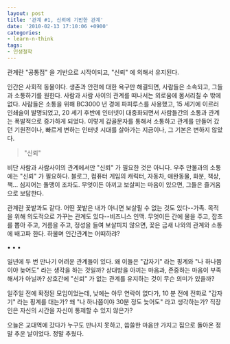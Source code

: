 ```yaml
---
layout: post
title: '관계 #1, 신뢰에 기반한 관계'
date: '2010-02-13 17:10:06 +0900'
categories:
- learn-n-think
tags:
- 인생철학
---
```


관계란 "공통점" 을 기반으로 시작이되고, "신뢰" 에 의해서 유지된다.

인간은 사회적 동물이다. 생존과 안전에 대한 욕구만 해결되면, 사람들은 소속되고, 그들과 소통하기를 원한다. 사람과 사람 사이의 관계를 떠나서는 외로움에 몸서리칠 수 밖에 없다. 사람들은 소통을 위해 BC3000 년 경에 파피루스를 사용했고, 15 세기에 이르러 인쇄술이 발명되었고, 20 세기 후반에 인터넷이 대중화되면서 사람들간의 소통과 관계는 폭발적으로 증가하게 되었다. 이렇게 갑골문자를 통해서 소통하고 관계를 만들어 갔던 기원전이나, 빠르게 변하는 인터넷 시대를 살아가는 지금이나, 그 기본은 변하지 않았다.

> "신뢰"

비단 사람과 사람사이의 관계에서만 "신뢰" 가 필요한 것은 아니다. 우주 만물과의 소통에는 "신뢰" 가 필요하다. 블로그, 컴퓨터 게임의 캐릭터, 자동차, 애완동물, 화분, 책상, 책... 심지어는 돌맹이 조차도. 무엇이든 아끼고 보살피는 마음이 있으면, 그들은 즐거움으로 보답한다.

관계란 꽃밭과도 같다. 어떤 꽃밭은 내가 아니면 보살필 수 없는 것도 있다--가족. 목적을 위해 의도적으로 가꾸는 관계도 있다--비즈니스 인맥. 무엇이든 간에 물을 주고, 잡초를 뽑아 주고, 거름을 주고, 정성을 들여 보살피지 않으면, 꽃은 금새 나와의 관계와 소통에 배고파 한다. 하물며 인간관계는 어떠하랴?

<!--more-->

<div class="spacer">• • •</div>

일년에 두 번 만나기 어려운 관계들이 있다. 왜 이들은 "갑자기" 라는 핑계와 "나 하나쯤이야 늦어도" 라는 생각을 하는 것일까? 상대방을 아끼는 마음과, 존중하는 마음이 부족해서가 아닐까? 상호간에 "신뢰" 가 없는 관계를 유지하는 것이 무슨 의미가 있을까?

일주일 전에 확정된 모임이었는데, 낮에는 아무 연락이 없다가, 10 분 전에 전화로 "갑자기" 라는 핑계를 대는가? 왜 "나 하나쯤이야 30분 정도 늦어도" 라고 생각하는가? 직장인은 자신의 시간을 자신이 통제할 수 있지 않은가?

오늘은 교대역에 갔다가 누구도 만나지 못하고, 씁쓸한 마음만 가지고 집으로 돌아온 정말 추운 날이었다. 정말 추웠다.
